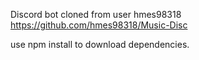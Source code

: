 Discord bot cloned from user hmes98318 https://github.com/hmes98318/Music-Disc


use npm install to download dependencies.